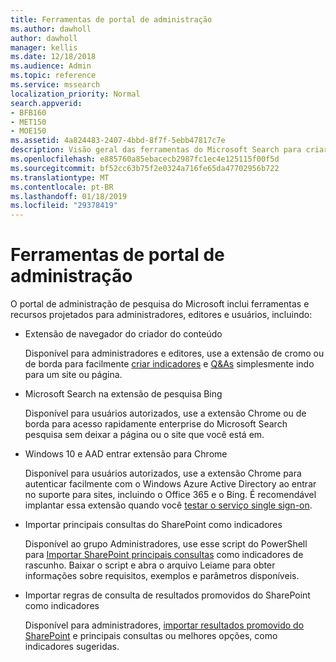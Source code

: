 ```yaml
---
title: Ferramentas de portal de administração
ms.author: dawholl
author: dawholl
manager: kellis
ms.date: 12/18/2018
ms.audience: Admin
ms.topic: reference
ms.service: mssearch
localization_priority: Normal
search.appverid:
- BFB160
- MET150
- MOE150
ms.assetid: 4a824483-2407-4bbd-8f7f-5ebb47817c7e
description: Visão geral das ferramentas do Microsoft Search para criar e importar resultados, entrar automaticamente e pesquise em qualquer lugar
ms.openlocfilehash: e885760a85ebacecb2987fc1ec4e125115f00f5d
ms.sourcegitcommit: bf52cc63b75f2e0324a716fe65da47702956b722
ms.translationtype: MT
ms.contentlocale: pt-BR
ms.lasthandoff: 01/18/2019
ms.locfileid: "29378419"
---
```

# <a name="admin-portal-tools"></a>Ferramentas de portal de administração

O portal de administração de pesquisa do Microsoft inclui ferramentas e recursos projetados para administradores, editores e usuários, incluindo:
  
- Extensão de navegador do criador do conteúdo
    
    Disponível para administradores e editores, use a extensão de cromo ou de borda para facilmente [criar indicadores](create-bookmarks.md) e [Q&As](create-qas.md) simplesmente indo para um site ou página. 
    
- Microsoft Search na extensão de pesquisa Bing
    
    Disponível para usuários autorizados, use a extensão Chrome ou de borda para acesso rapidamente enterprise do Microsoft Search pesquisa sem deixar a página ou o site que você está em.
    
- Windows 10 e AAD entrar extensão para Chrome
    
    Disponível para usuários autorizados, use a extensão Chrome para autenticar facilmente com o Windows Azure Active Directory ao entrar no suporte para sites, incluindo o Office 365 e o Bing. É recomendável implantar essa extensão quando você [testar o serviço single sign-on](test-single-sign-on.md).
    
- Importar principais consultas do SharePoint como indicadores
    
    Disponível ao grupo Administradores, use esse script do PowerShell para [Importar SharePoint principais consultas](import-sharepoint-promoted-results-and-top-queries.md) como indicadores de rascunho. Baixar o script e abra o arquivo Leiame para obter informações sobre requisitos, exemplos e parâmetros disponíveis. 
    
- Importar regras de consulta de resultados promovidos do SharePoint como indicadores
    
    Disponível para administradores, [importar resultados promovido do SharePoint](import-sharepoint-promoted-results-and-top-queries.md) e principais consultas ou melhores opções, como indicadores sugeridas. 

  

